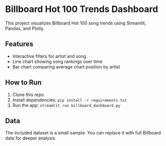 # Billboard Hot 100 Trends Dashboard

This project visualizes Billboard Hot 100 song trends using Streamlit, Pandas, and Plotly.

## Features
- Interactive filters for artist and song
- Line chart showing song rankings over time
- Bar chart comparing average chart position by artist

## How to Run
1. Clone this repo
2. Install dependencies: `pip install -r requirements.txt`
3. Run the app: `streamlit run billboard_dashboard.py`

## Data
The included dataset is a small sample. You can replace it with full Billboard data for deeper analysis.
